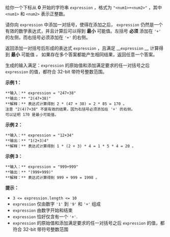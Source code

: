 给你一个下标从 **0** 开始的字符串 `expression` ，格式为 `"<num1>+<num2>"` ，其中 `<num1>` 和
`<num2>` 表示正整数。

请你向 `expression` 中添加一对括号，使得在添加之后， `expression` 仍然是一个有效的数学表达式，并且计算后可以得到 **最小**
可能值。左括号 **必须** 添加在 `'+'` 的左侧，而右括号必须添加在 `'+'` 的右侧。

返回添加一对括号后形成的表达式 `expression` ，且满足 __`expression` __ 计算得到 **最小** 可能值 _。_
如果存在多个答案都能产生相同结果，返回任意一个答案。

生成的输入满足：`expression` 的原始值和添加满足要求的任一对括号之后 `expression` 的值，都符合 32-bit 带符号整数范围。



**示例 1：**

    
    
    **输入：** expression = "247+38"
    **输出：** "2(47+38)"
    **解释：** 表达式计算得到 2 * (47 + 38) = 2 * 85 = 170 。
    注意 "2(4)7+38" 不是有效的结果，因为右括号必须添加在 '+' 的右侧。
    可以证明 170 是最小可能值。
    

**示例 2：**

    
    
    **输入：** expression = "12+34"
    **输出：** "1(2+3)4"
    **解释：** 表达式计算得到 1 * (2 + 3) * 4 = 1 * 5 * 4 = 20 。
    

**示例 3：**

    
    
    **输入：** expression = "999+999"
    **输出：** "(999+999)"
    **解释：** 表达式计算得到 999 + 999 = 1998 。
    



**提示：**

  * `3 <= expression.length <= 10`
  * `expression` 仅由数字 `'1'` 到 `'9'` 和 `'+'` 组成
  * `expression` 由数字开始和结束
  * `expression` 恰好仅含有一个 `'+'`.
  * `expression` 的原始值和添加满足要求的任一对括号之后 `expression` 的值，都符合 32-bit 带符号整数范围

